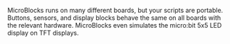 MicroBlocks runs on many different boards, but your scripts are portable. Buttons, sensors, and display blocks behave the same on all boards with the relevant hardware. MicroBlocks even simulates the micro:bit 5x5 LED display on TFT displays.
